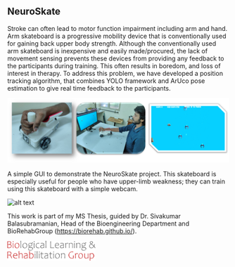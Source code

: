 <h2>NeuroSkate</h2>

Stroke can often lead to motor function impairment including arm and hand. Arm skateboard is a progressive mobility device that is conventionally used for gaining back upper body strength. Although the conventionally used arm skateboard is inexpensive and easily made/procured, the lack of movement sensing prevents these devices from providing any feedback to the participants during training. This often results in boredom, and loss of interest in therapy. To address this problem, we have developed a position tracking algorithm, that combines YOLO framework and ArUco pose estimation to give real time feedback to the participants.

![Alt text](src/gamescreen.png)

A simple GUI to demonstrate the NeuroSkate project. This skateboard is especially useful for people who have upper-limb weakness; they can train using this skateboard with a simple webcam.

![alt text](src/demo.gif)


This work is part of my MS Thesis, guided by Dr. Sivakumar Balasubramanian, Head of the Bioengineering Department and BioRehabGroup (https://biorehab.github.io/).

<img src="src/logo.png" alt="drawing" width="200"/>
<!-- ![Alt text](src/logo.png) -->